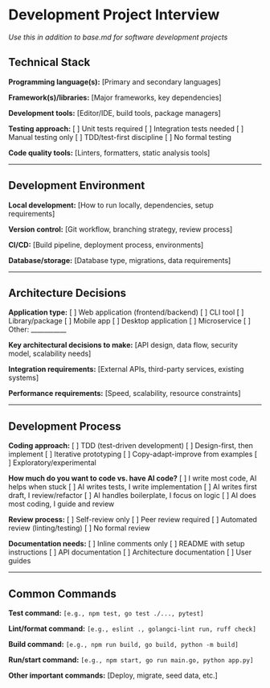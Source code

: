 # Development Project Interview

*Use this in addition to base.md for software development projects*

## Technical Stack

**Programming language(s):**
[Primary and secondary languages]

**Framework(s)/libraries:**
[Major frameworks, key dependencies]

**Development tools:**
[Editor/IDE, build tools, package managers]

**Testing approach:**
[ ] Unit tests required
[ ] Integration tests needed
[ ] Manual testing only
[ ] TDD/test-first discipline
[ ] No formal testing

**Code quality tools:**
[Linters, formatters, static analysis tools]

---

## Development Environment

**Local development:**
[How to run locally, dependencies, setup requirements]

**Version control:**
[Git workflow, branching strategy, review process]

**CI/CD:**
[Build pipeline, deployment process, environments]

**Database/storage:**
[Database type, migrations, data requirements]

---

## Architecture Decisions

**Application type:**
[ ] Web application (frontend/backend)
[ ] CLI tool
[ ] Library/package
[ ] Mobile app
[ ] Desktop application
[ ] Microservice
[ ] Other: ___________

**Key architectural decisions to make:**
[API design, data flow, security model, scalability needs]

**Integration requirements:**
[External APIs, third-party services, existing systems]

**Performance requirements:**
[Speed, scalability, resource constraints]

---

## Development Process

**Coding approach:**
[ ] TDD (test-driven development)
[ ] Design-first, then implement
[ ] Iterative prototyping
[ ] Copy-adapt-improve from examples
[ ] Exploratory/experimental

**How much do you want to code vs. have AI code?**
[ ] I write most code, AI helps when stuck
[ ] AI writes tests, I write implementation
[ ] AI writes first draft, I review/refactor
[ ] AI handles boilerplate, I focus on logic
[ ] AI does most coding, I guide and review

**Review process:**
[ ] Self-review only
[ ] Peer review required
[ ] Automated review (linting/testing)
[ ] No formal review

**Documentation needs:**
[ ] Inline comments only
[ ] README with setup instructions
[ ] API documentation
[ ] Architecture documentation
[ ] User guides

---

## Common Commands

**Test command:**
`[e.g., npm test, go test ./..., pytest]`

**Lint/format command:**
`[e.g., eslint ., golangci-lint run, ruff check]`

**Build command:**
`[e.g., npm run build, go build, python -m build]`

**Run/start command:**
`[e.g., npm start, go run main.go, python app.py]`

**Other important commands:**
[Deploy, migrate, seed data, etc.]